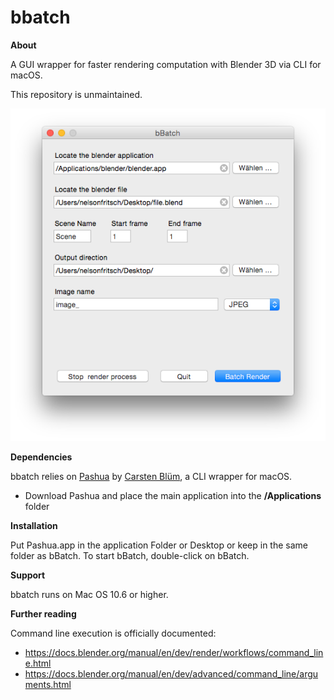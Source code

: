 # bbatch

**About**

A GUI wrapper for faster rendering computation with Blender 3D via CLI for macOS.

This repository is unmaintained. 

![screenshot](screenshot.png)


**Dependencies**

bbatch relies on [Pashua](https://www.bluem.net/en/mac/pashua/) by [Carsten Blüm](https://github.com/BlueM), a CLI wrapper for macOS. 

- Download Pashua and place the main application into the **/Applications** folder



**Installation**

Put Pashua.app in the application Folder or Desktop or keep in the same folder as bBatch. To start bBatch, double-click on bBatch.



**Support**

bbatch runs on Mac OS 10.6 or higher.



**Further reading**

Command line execution is officially documented:

- https://docs.blender.org/manual/en/dev/render/workflows/command_line.html
- https://docs.blender.org/manual/en/dev/advanced/command_line/arguments.html
